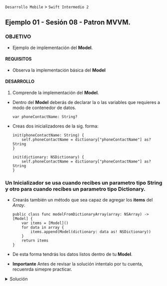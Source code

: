 `Desarrollo Mobile` > `Swift Intermedio 2`

## Ejemplo 01 - Sesión 08 - Patron MVVM.

### OBJETIVO

- Ejemplo de implementación del **Model**.

#### REQUISITOS

* Observa la implementación básica del **Model**

#### DESARROLLO

1. Comprende la implementación del **Model**.

* Dentro del **Model** deberás de declarar la o las variables que requieres a modo de contenedor de datos.

	```
	var phoneContactName: String?
	```

* Creas dos inicializadores de la sig. forma:

	```
	init(phoneContactName: String) {
		self.phoneContactName = dictionary["phoneContactName"] as? String
	}

	init(dictionary: NSDictionary) {
        self.phoneContactName = dictionary["phoneContactName"] as? String
    }
	```
### Un Inicializador se usa cuando recibes un parametro tipo **String** y otro para cuando recibes un parametro tipo **Dictionary**.

* Crearás también un método que sea capaz de agregar los **items** del _Array_.

	```
	public class func modelFromDictionaryArray(array: NSArray) -> [Model] {
        var items = [Model]()
        for data in array {
            items.append(Model(dictionary: data as! NSDictionary))
        }
        return items
    }
	```
* De esta forma tendrás los datos listos dentro de tu **Model**.

* **Importante** Antes de revisar la solución intentalo por tu cuenta, recuenrda simepre practicar.

<details>
 <summary>Solución</summary>
 	La implementación de tu Model deberá de verse de la sig. manera:
	
  ![](0.png)
</details> 

